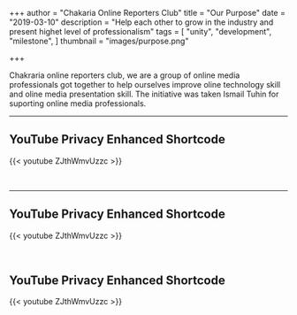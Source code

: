 +++
author = "Chakaria Online Reporters Club"
title = "Our Purpose"
date = "2019-03-10"
description = "Help each other to grow in the industry and present highet level of professionalism"
tags = [
    "unity",
    "development",
    "milestone",
]
thumbnail = "images/purpose.png"

+++

Chakraria online reporters club, we are a group of online media professionals got together to help ourselves improve oline technology skill and oline media presentation skill. The initiative was taken Ismail Tuhin for suporting online media professionals.

<!--more-->
---

## YouTube Privacy Enhanced Shortcode

{{< youtube ZJthWmvUzzc >}}

<br>

---

## YouTube Privacy Enhanced Shortcode

{{< youtube ZJthWmvUzzc >}}

<br>

## YouTube Privacy Enhanced Shortcode

{{< youtube ZJthWmvUzzc >}}

<br>
